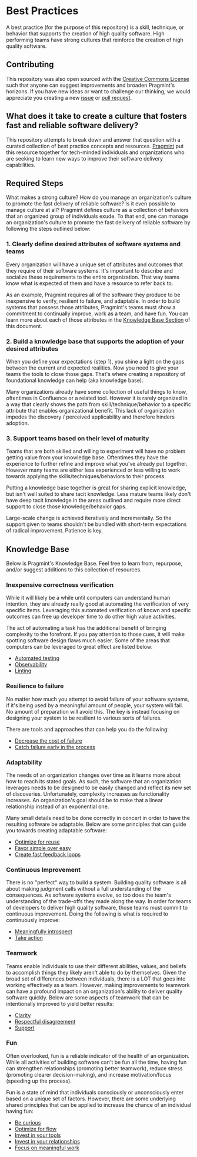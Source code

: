 # Best Practices

A best practice (for the purpose of this repository) is a skill, technique, or behavior that supports the creation of high quality software. High performing teams have strong cultures that reinforce the creation of high quality software.

## Contributing

This repository was also open sourced with the [Creative Commons License](/LICENSE.txt) such that anyone can suggest improvements and broaden Pragmint's horizons. If you have new ideas or want to challenge our thinking, we would appreciate you creating a new [issue](https://github.com/pragmint/best-practices/issues) or [pull request](https://github.com/pragmint/best-practices/pulls).

## What does it take to create a culture that fosters fast and reliable software delivery?

This repository attempts to break down and answer that question with a curated collection of best practice concepts and resources. [Pragmint](https://pragmint.com) put this resource together for tech-minded individuals and organizations who are seeking to learn new ways to improve their software delivery capabilities.

## Required Steps

What makes a strong culture? How do you manage an organization's culture to promote the fast delivery of reliable software? Is it even possible to manage culture at all? Pragmint defines culture as a collection of behaviors that an organized group of individuals exude. To that end, one can manage an organization's culture to promote the fast delivery of reliable software by following the steps outlined below:

### 1. Clearly define desired attributes of software systems and teams

Every organization will have a unique set of attributes and outcomes that they require of their software systems. It's important to describe and socialize these requirements to the entire organization. That way teams know what is expected of them and have a resource to refer back to.

As an example, Pragmint requires all of the software they produce to be inexpensive to verify, resilient to failure, and adaptable. In order to build systems that possess those attributes, Pragmint's teams must show a commitment to continually improve, work as a team, and have fun. You can learn more about each of those attributes in the [Knowledge Base Section](#knowledge-base) of this document.

### 2. Build a knowledge base that supports the adoption of your desired attributes

When you define your expectations (step 1), you shine a light on the gaps between the current and expected realities. Now you need to give your teams the tools to close those gaps. That's where creating a repository of foundational knowledge can help (aka knowledge base).

Many organizations already have some collection of useful things to know, oftentimes in Confluence or a related tool. However it is rarely organized in a way that clearly shows the path from skill/technique/behavior to a specific attribute that enables organizational benefit. This lack of organization impedes the discovery / perceived applicability and therefore hinders adoption.

### 3. Support teams based on their level of maturity

Teams that are both skilled and willing to experiment will have no problem getting value from your knowledge base. Oftentimes they have the experience to further refine and improve what you've already put together. However many teams are either less experienced or less willing to work towards applying the skills/techniques/behaviors to their process.

Putting a knowledge base together is great for sharing explicit knowledge, but isn't well suited to share tacit knowledge. Less mature teams likely don't have deep tacit knowledge in the areas outlined and require more direct support to close those knowledge/behavior gaps.

Large-scale change is achieved iteratively and incrementally. So the support given to teams shouldn't be bundled with short-term expectations of radical improvement. Patience is key.

## Knowledge Base

Below is Pragmint's Knowledge Base. Feel free to learn from, repurpose, and/or suggest additions to this collection of resources.

### Inexpensive correctness verification

While it will likely be a while until computers can understand human intention, they are already really good at automating the verification of very specific items. Leveraging this automated verification of known and specific outcomes can free up developer time to do other high value activities.

The act of automating a task has the additional benefit of bringing complexity to the forefront. If you pay attention to those cues, it will make spotting software design flaws much easier. Some of the areas that computers can be leveraged to great effect are listed below:

- [Automated testing](/inexpensive-correctness-verification/automated-testing.md)
- [Observability](/inexpensive-correctness-verification/observability.md)
- [Linting](/inexpensive-correctness-verification/linting.md)

### Resilience to failure

No matter how much you attempt to avoid failure of your software systems, if it's being used by a meaningful amount of people, your system will fail. No amount of preparation will avoid this. The key is instead focusing on designing your system to be resilient to various sorts of failures.

There are tools and approaches that can help you do the following:

- [Decrease the cost of failure](/resilience-to-failure/decrease-cost.md)
- [Catch failure early in the process](/resilience-to-failure/catch-early.md)

### Adaptability

The needs of an organization changes over time as it learns more about how to reach its stated goals. As such, the software that an organization leverages needs to be designed to be easily changed and reflect its new set of discoveries. Unfortunately, complexity increases as functionality increases. An organization's goal should be to make that a linear relationship instead of an exponential one.

Many small details need to be done correctly in concert in order to have the resulting software be adaptable. Below are some principles that can guide you towards creating adaptable software:

- [Optimize for reuse](/adaptability/reuse.md)
- [Favor simple over easy](/adaptability/simplicity.md)
- [Create fast feedback loops](/adaptability/fast-feedback-loops.md)

### Continuous Improvement

There is no "perfect" way to build a system. Building quality software is all about making judgment calls without a full understanding of the consequences. As software systems evolve, so too does the team's understanding of the trade-offs they made along the way. In order for teams of developers to deliver high quality software, those teams must commit to continuous improvement. Doing the following is what is required to continuously improve:

- [Meaningfully introspect](/continuous-improvement/introspect.md)
- [Take action](/continuous-improvement/take-action.md)

### Teamwork

Teams enable individuals to use their different abilities, values, and beliefs to accomplish things they likely aren't able to do by themselves. Given the broad set of differences between individuals, there is a LOT that goes into working effectively as a team. However, making improvements to teamwork can have a profound impact on an organization's ability to deliver quality software quickly. Below are some aspects of teamwork that can be intentionally improved to yield better results:

- [Clarity](/teamwork/clarity.md)
- [Respectful disagreement](/teamwork/respectful-disagreement.md)
- [Support](/teamwork/support.md)

### Fun

Often overlooked, fun is a reliable indicator of the health of an organization. While all activities of building software can't be fun all the time, having fun can strengthen relationships (promoting better teamwork), reduce stress (promoting clearer decision-making), and increase motivation/focus (speeding up the process).

Fun is a state of mind that individuals consciously or unconsciously enter based on a unique set of factors. However, there are some underlying shared principles that can be applied to increase the chance of an individual having fun:

- [Be curious](/fun/curiosity.md)
- [Optimize for flow](/fun/flow.md)
- [Invest in your tools](/fun/tools.md)
- [Invest in your relationships](/fun/relationships.md)
- [Focus on meaningful work](/fun/meaning.md)
